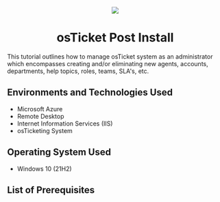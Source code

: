 <p align="center">
  <img src=https://i.imgur.com/CYzlgsS.png>
</p>

<Div align="center">
  <H1> osTicket Post Install</H1>
</Div>

</div>
This tutorial outlines how to manage osTicket system as an administrator which encompasses creating and/or eliminating new agents, accounts, departments, help topics, roles, teams, SLA's, etc.  

<h2> Environments and Technologies Used</h2>
 
  - Microsoft Azure 
  - Remote Desktop
  - Internet Information Services (IIS)
  - osTicketing System
<h2> Operating System Used</h2> 
  
  - Windows 10 (21H2)

<h2> List of Prerequisites</h2>

